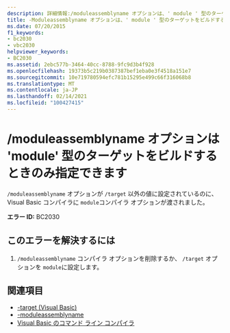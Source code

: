 ```yaml
---
description: 詳細情報:/moduleassemblyname オプションは、' module ' 型のターゲットをビルドするときのみ指定できます
title: -Moduleassemblyname オプションは、' module ' 型のターゲットをビルドする場合にのみ指定できます
ms.date: 07/20/2015
f1_keywords:
- bc2030
- vbc2030
helpviewer_keywords:
- BC2030
ms.assetid: 2ebc577b-3464-40cc-8788-9fc9d3b4f928
ms.openlocfilehash: 19373b5c219b0387387bef1eba0e3f4518a151e7
ms.sourcegitcommit: 10e719780594efc781b15295e499c66f316068b8
ms.translationtype: MT
ms.contentlocale: ja-JP
ms.lasthandoff: 02/14/2021
ms.locfileid: "100427415"
---
```

# <a name="the-moduleassemblyname-option-may-only-be-specified-when-building-a-target-of-type-module"></a>/moduleassemblyname オプションは 'module' 型のターゲットをビルドするときのみ指定できます

`/moduleassemblyname` オプションが `/target` 以外の値に設定されているのに、Visual Basic コンパイラに `module`コンパイラ オプションが渡されました。  
  
 **エラー ID:** BC2030  
  
## <a name="to-correct-this-error"></a>このエラーを解決するには  
  
1. `/moduleassemblyname` コンパイラ オプションを削除するか、 `/target` オプションを `module`に設定します。  
  
## <a name="see-also"></a>関連項目

- [-target (Visual Basic)](../reference/command-line-compiler/target.md)
- [-moduleassemblyname](../reference/command-line-compiler/moduleassemblyname.md)
- [Visual Basic のコマンド ライン コンパイラ](../reference/command-line-compiler/index.md)
